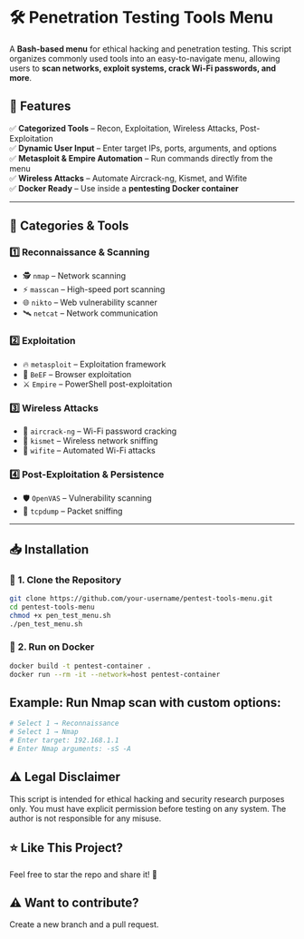 # 🛠️ Penetration Testing Tools Menu

A **Bash-based menu** for ethical hacking and penetration testing. This script organizes commonly used tools into an easy-to-navigate menu, allowing users to **scan networks, exploit systems, crack Wi-Fi passwords, and more**.

## 🚀 Features
✅ **Categorized Tools** – Recon, Exploitation, Wireless Attacks, Post-Exploitation  
✅ **Dynamic User Input** – Enter target IPs, ports, arguments, and options  
✅ **Metasploit & Empire Automation** – Run commands directly from the menu  
✅ **Wireless Attacks** – Automate Aircrack-ng, Kismet, and Wifite  
✅ **Docker Ready** – Use inside a **pentesting Docker container**  

---

## 📌 Categories & Tools
### 1️⃣ **Reconnaissance & Scanning**
- 🕵️ `nmap` – Network scanning  
- ⚡ `masscan` – High-speed port scanning  
- 🌐 `nikto` – Web vulnerability scanner  
- 🛰️ `netcat` – Network communication  

### 2️⃣ **Exploitation**
- 🔥 `metasploit` – Exploitation framework  
- 🎯 `BeEF` – Browser exploitation  
- ⚔️ `Empire` – PowerShell post-exploitation  

### 3️⃣ **Wireless Attacks**
- 📡 `aircrack-ng` – Wi-Fi password cracking  
- 📶 `kismet` – Wireless network sniffing  
- 🚀 `wifite` – Automated Wi-Fi attacks  

### 4️⃣ **Post-Exploitation & Persistence**
- 🛡️ `OpenVAS` – Vulnerability scanning  
- 📡 `tcpdump` – Packet sniffing  

---

## 📥 Installation

### 🔹 **1. Clone the Repository**
```bash
git clone https://github.com/your-username/pentest-tools-menu.git
cd pentest-tools-menu
chmod +x pen_test_menu.sh
./pen_test_menu.sh
```

### 🔹 **2. Run on Docker**
```bash
docker build -t pentest-container .
docker run --rm -it --network=host pentest-container
```

## Example: Run Nmap scan with custom options:
```bash
# Select 1 → Reconnaissance
# Select 1 → Nmap
# Enter target: 192.168.1.1
# Enter Nmap arguments: -sS -A
```

## ⚠️ Legal Disclaimer
This script is intended for ethical hacking and security research purposes only.
You must have explicit permission before testing on any system.
The author is not responsible for any misuse.

## ⭐ Like This Project?
Feel free to star the repo and share it! 🚀

## ⚠️ Want to contribute?
Create a new branch and a pull request.
